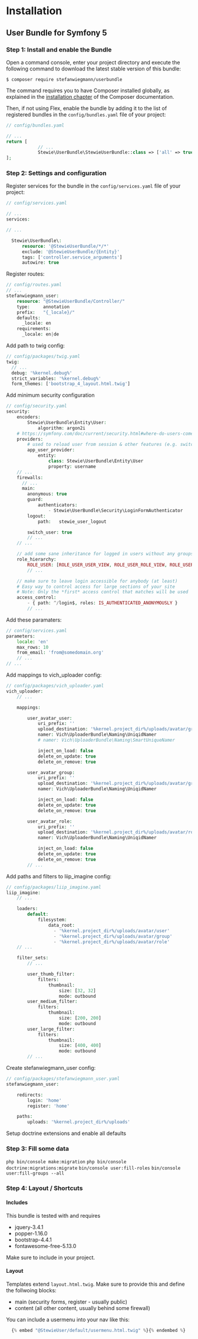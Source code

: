 Installation
============

User Bundle for Symfony 5
----------------------------------

### Step 1: Install and enable the Bundle

Open a command console, enter your project directory and execute the
following command to download the latest stable version of this bundle:

```console
$ composer require stefanwiegmann/userbundle
```
The command requires you to have Composer installed globally, as explained
in the [installation chapter](https://getcomposer.org/doc/00-intro.md)
of the Composer documentation.

Then, if not using Flex, enable the bundle by adding it to the list of registered bundles
in the `config/bundles.yaml` file of your project:

```php
// config/bundles.yaml

// ...
return [
            // ...
            Stewie\UserBundle\StewieUserBundle::class => ['all' => true],
];
```

### Step 2: Settings and configuration

Register services for the bundle in the `config/services.yaml` file of your project:

```php
// config/services.yaml

// ...
services:

// ...

  Stewie\UserBundle\:
      resource: '@StewieUserBundle/*/*'
      exclude: '@StewieUserBundle/{Entity}'
      tags: ['controller.service_arguments']
      autowire: true

```

Register routes:

```php
// config/routes.yaml
// ...
stefanwiegmann_user:
    resource: "@StewieUserBundle/Controller/"
    type:     annotation
    prefix:   "{_locale}/"
    defaults:
      _locale: en
    requirements:
      _locale: en|de
```

Add path to twig config:

```php
// config/packages/twig.yaml
twig:
  // ...
  debug: '%kernel.debug%'
  strict_variables: '%kernel.debug%'
  form_themes: ['bootstrap_4_layout.html.twig']
```

Add minimum security configuration

```php
// config/security.yaml
security:
    encoders:
        Stewie\UserBundle\Entity\User:
            algorithm: argon2i
    # https://symfony.com/doc/current/security.html#where-do-users-come-from-user-providers
    providers:
        # used to reload user from session & other features (e.g. switch_user)
        app_user_provider:
            entity:
                class: Stewie\UserBundle\Entity\User
                property: username
    // ...
    firewalls:
      // ...
      main:
        anonymous: true
        guard:
            authenticators:
                - Stewie\UserBundle\Security\LoginFormAuthenticator
        logout:
            path:   stewie_user_logout

        switch_user: true
        // ...
    // ...

    // add some sane inheritance for logged in users without any groups assigned
    role_hierarchy:
        ROLE_USER: [ROLE_USER_USER_VIEW, ROLE_USER_ROLE_VIEW, ROLE_USER_GROUP_VIEW]
        // ...

    // make sure to leave login accessible for anybody (at least)
    # Easy way to control access for large sections of your site
    # Note: Only the *first* access control that matches will be used
    access_control:
        - { path: ^/login$, roles: IS_AUTHENTICATED_ANONYMOUSLY }
        // ...
```
Add these paramaters:

```php
// config/services.yaml
parameters:
    locale: 'en'
    max_rows: 10
    from_email: 'from@somedomain.org'
    // ...
// ...
```

Add mappings to vich_uploader config:

```php
// config/packages/vich_uploader.yaml
vich_uploader:
    // ...

    mappings:

        user_avatar_user:
            uri_prefix: ''
            upload_destination: '%kernel.project_dir%/uploads/avatar/group'
            namer: Vich\UploaderBundle\Naming\UniqidNamer
            # namer: Vich\UploaderBundle\Naming\SmartUniqueNamer

            inject_on_load: false
            delete_on_update: true
            delete_on_remove: true

        user_avatar_group:
            uri_prefix: ''
            upload_destination: '%kernel.project_dir%/uploads/avatar/group'
            namer: Vich\UploaderBundle\Naming\UniqidNamer

            inject_on_load: false
            delete_on_update: true
            delete_on_remove: true

        user_avatar_role:
            uri_prefix: ''
            upload_destination: '%kernel.project_dir%/uploads/avatar/role'
            namer: Vich\UploaderBundle\Naming\UniqidNamer

            inject_on_load: false
            delete_on_update: true
            delete_on_remove: true
        // ...
```

Add paths and filters to liip_imagine config:

```php
// config/packages/liip_imagine.yaml
liip_imagine:
    // ...

    loaders:
        default:
            filesystem:
                data_root:
                  - '%kernel.project_dir%/uploads/avatar/user'
                  - '%kernel.project_dir%/uploads/avatar/group'
                  - '%kernel.project_dir%/uploads/avatar/role'
    // ...

    filter_sets:
        // ...

        user_thumb_filter:
            filters:
                thumbnail:
                    size: [32, 32]
                    mode: outbound
        user_medium_filter:
            filters:
                thumbnail:
                    size: [200, 200]
                    mode: outbound
        user_large_filter:
            filters:
                thumbnail:
                    size: [400, 400]
                    mode: outbound
        // ...
```

Create stefanwiegmann_user config:

```php
// config/packages/stefanwiegmann_user.yaml
stefanwiegmann_user:

    redirects:
        login: 'home'
        register: 'home'

    paths:
        uploads: '%kernel.project_dir%/uploads'
```

Setup doctrine extensions and enable all defaults

### Step 3: Fill some data
`php bin/console make:migration`
`php bin/console doctrine:migrations:migrate`
`bin/console user:fill-roles`
`bin/console user:fill-groups --all`

### Step 4: Layout / Shortcuts

#### Includes

This bundle is tested with and requires

- jquery-3.4.1
- popper-1.16.0
- bootstrap-4.4.1
- fontawesome-free-5.13.0

Make sure to include in your project.

#### Layout

Templates extend `layout.html.twig`. Make sure to provide this and define the follwoing blocks:

- main (security forms, register - usually public)
- content (all other content, usually behind some firewall)

You can include a usermenu into your nav like this:

```php
  {% embed "@StewieUser/default/usermenu.html.twig" %}{% endembed %}
```
